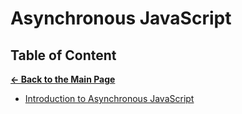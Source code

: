 # Asynchronous JavaScript

## Table of Content

[**&larr; Back to the Main Page**](./../README.md)

<div></div>

- [Introduction to Asynchronous JavaScript](./intro-async.md)

<div></div>
